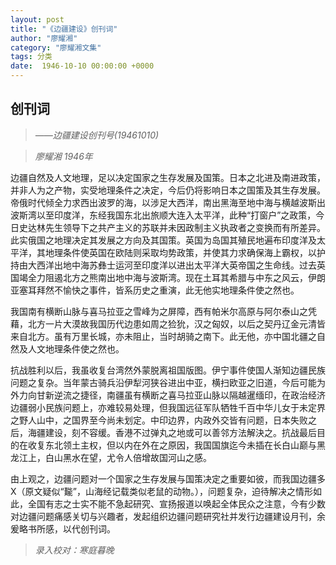 ```yaml
---
layout: post
title: "《边疆建设》创刊词"
author: "廖耀湘"
category: "廖耀湘文集"
tags: 分类
date:  1946-10-10 00:00:00 +0000
---
```

## 创刊词

> *——边疆建设创刊号(19461010)*

> *廖耀湘 1946年*

边疆自然及人文地理，足以决定国家之生存发展及国策。日本之北进及南进政策，并非人为之产物，实受地理条件之决定，今后仍将影响日本之国策及其生存发展。帝俄时代倾全力求西出波罗的海，以涉足大西洋，南出黑海至地中海与横越波斯出波斯湾以至印度洋，东经我国东北出旅顺大连入太平洋，此种“打窗户”之政策，今日史达林先生领导下之共产主义的苏联并未因政制主义执政者之变换而有所差异。此实俄国之地理决定其发展之方向及其国策。英国为岛国其殖民地遍布印度洋及太平洋，其地理条件使英国在欧陆则采取均势政策，并使其力求确保海上霸权，以护持由大西洋出地中海苏彝士运河至印度洋以进出太平洋大英帝国之生命线。过去英国竭全力阻遏北方之熊南出地中海与波斯湾。现在土耳其希腊与中东之风云，伊朗亚塞耳拜然不愉快之事件，皆系历史之重演，此无他实地理条件使之然也。

我国南有横断山脉与喜马拉亚之雪峰为之屏障，西有帕米尔高原与阿尔泰山之凭藉，北方一片大漠故我国历代边患如周之猃狁，汉之匈奴，以后之契丹辽金元清皆来自北方。虽有万里长城，亦未阻止，当时胡骑之南下。此无他，亦中国北疆之自然及人文地理条件使之然也。

抗战胜利以后，我虽收复台湾然外蒙脱离祖国版图。伊宁事件使国人渐知边疆民族问题之复杂。当年蒙古骑兵沿伊犁河狭谷进出中亚，横扫欧亚之旧道，今后可能为外力向甘新逆流之捷径，南疆虽有横断之喜马拉亚山脉以隔越暹缅印，在政治经济边疆弱小民族问题上，亦难较易处理，但我国远征军队牺牲千百中华儿女于未定界之野人山中，之国界至今尚未划定。中印边界，内政外交皆有问题，日本失败之后，海疆建设，刻不容缓。香港不过弹丸之地或可以善邻方法解決之。抗战最后目的在收复东北领土主权，但以内在外在之原因，我国国旗迄今未插在长白山巅与黑龙江上，白山黑水在望，尤令人倍增故国河山之感。

由上观之，边疆问题对一个国家之生存发展与国策决定之重要如彼，而我国边疆多X（原文疑似“㔮”，山海经记载类似老鼠的动物。），问题复杂，迫待解决之情形如此，全国有志之士实不能不急起研究、宣扬报道以唤起全体民众之注意，今有少数对边疆问题痛感关切与兴趣者，发起组织边疆问题研究社并发行边疆建设月刊，余爰略书所感，以代创刊词。

>*录入校对：寒庭暮晚*

